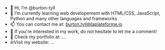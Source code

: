 - 👋 Hi, I’m @burton-tyll
- 🌱 I’m currently learning web developement with HTML/CSS, JavaScript, Python and many other languages and frameworks
- 📫 You can contact me at: burton.tyll@laplateforme.io
- 👀 If you're interested in my work, do not hesitate to let me a comment!
- 💼 Check my portfolio at: ...
- 🌐Visit my website: ...


<!---
burton-tyll/burton-tyll is a ✨ special ✨ repository because its `README.md` (this file) appears on your GitHub profile.
You can click the Preview link to take a look at your changes.
--->
